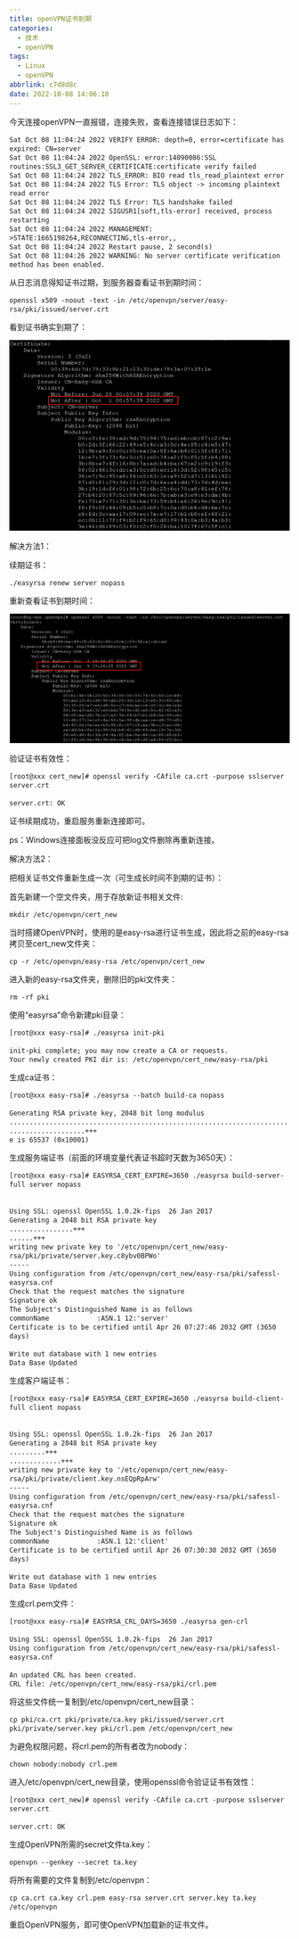 ```yaml
---
title: openVPN证书到期
categories:
  - 技术
  - openVPN
tags:
  - Linux
  - openVPN
abbrlink: c7d8d8c
date: 2022-10-08 14:06:10
---
```


今天连接openVPN一直报错，连接失败，查看连接错误日志如下：

<!--more-->

```
Sat Oct 08 11:04:24 2022 VERIFY ERROR: depth=0, error=certificate has expired: CN=server
Sat Oct 08 11:04:24 2022 OpenSSL: error:14090086:SSL routines:SSL3_GET_SERVER_CERTIFICATE:certificate verify failed
Sat Oct 08 11:04:24 2022 TLS_ERROR: BIO read tls_read_plaintext error
Sat Oct 08 11:04:24 2022 TLS Error: TLS object -> incoming plaintext read error
Sat Oct 08 11:04:24 2022 TLS Error: TLS handshake failed
Sat Oct 08 11:04:24 2022 SIGUSR1[soft,tls-error] received, process restarting
Sat Oct 08 11:04:24 2022 MANAGEMENT: >STATE:1665198264,RECONNECTING,tls-error,,
Sat Oct 08 11:04:24 2022 Restart pause, 2 second(s)
Sat Oct 08 11:04:26 2022 WARNING: No server certificate verification method has been enabled.
```

从日志消息得知证书过期，到服务器查看证书到期时间：

```
openssl x509 -noout -text -in /etc/openvpn/server/easy-rsa/pki/issued/server.crt
```

看到证书确实到期了：

![image-20221008141004749](openVPN证书到期/image-20221008141004749.png)

解决方法1：

续期证书：

```
./easyrsa renew server nopass
```

重新查看证书到期时间：

![image-20221008141046278](openVPN证书到期/image-20221008141046278.png)

验证证书有效性：

```
[root@xxx cert_new]# openssl verify -CAfile ca.crt -purpose sslserver server.crt
 
server.crt: OK
```

证书续期成功，重启服务重新连接即可。

ps：Windows连接面板没反应可把log文件删除再重新连接。



解决方法2：

把相关证书文件重新生成一次（可生成长时间不到期的证书）：

首先新建一个空文件夹，用于存放新证书相关文件:

```
mkdir /etc/openvpn/cert_new
```

当时搭建OpenVPN时，使用的是easy-rsa进行证书生成，因此将之前的easy-rsa拷贝至cert_new文件夹：

```
cp -r /etc/openvpn/easy-rsa /etc/openvpn/cert_new
```

进入新的easy-rsa文件夹，删除旧的pki文件夹：

```
rm -rf pki
```

使用“easyrsa”命令新建pki目录：

```
[root@xxx easy-rsa]# ./easyrsa init-pki
 
init-pki complete; you may now create a CA or requests.
Your newly created PKI dir is: /etc/openvpn/cert_new/easy-rsa/pki
```

生成ca证书：

```
[root@xxx easy-rsa]# ./easyrsa --batch build-ca nopass
 
Generating RSA private key, 2048 bit long modulus
...............................................................................................................+++
...................+++
e is 65537 (0x10001)
```

生成服务端证书（前面的环境变量代表证书超时天数为3650天）：

```
[root@xxx easy-rsa]# EASYRSA_CERT_EXPIRE=3650 ./easyrsa build-server-full server nopass
 
 
Using SSL: openssl OpenSSL 1.0.2k-fips  26 Jan 2017
Generating a 2048 bit RSA private key
................+++
......+++
writing new private key to '/etc/openvpn/cert_new/easy-rsa/pki/private/server.key.c8ybv0BPWo'
-----
Using configuration from /etc/openvpn/cert_new/easy-rsa/pki/safessl-easyrsa.cnf
Check that the request matches the signature
Signature ok
The Subject's Distinguished Name is as follows
commonName            :ASN.1 12:'server'
Certificate is to be certified until Apr 26 07:27:46 2032 GMT (3650 days)
 
Write out database with 1 new entries
Data Base Updated
```

生成客户端证书：

```
[root@xxx easy-rsa]# EASYRSA_CERT_EXPIRE=3650 ./easyrsa build-client-full client nopass
 
 
Using SSL: openssl OpenSSL 1.0.2k-fips  26 Jan 2017
Generating a 2048 bit RSA private key
.........+++
.............+++
writing new private key to '/etc/openvpn/cert_new/easy-rsa/pki/private/client.key.nsEQpRpArw'
-----
Using configuration from /etc/openvpn/cert_new/easy-rsa/pki/safessl-easyrsa.cnf
Check that the request matches the signature
Signature ok
The Subject's Distinguished Name is as follows
commonName            :ASN.1 12:'client'
Certificate is to be certified until Apr 26 07:30:30 2032 GMT (3650 days)
 
Write out database with 1 new entries
Data Base Updated
```

生成crl.pem文件：

```
[root@xxx easy-rsa]# EASYRSA_CRL_DAYS=3650 ./easyrsa gen-crl
 
Using SSL: openssl OpenSSL 1.0.2k-fips  26 Jan 2017
Using configuration from /etc/openvpn/cert_new/easy-rsa/pki/safessl-easyrsa.cnf
 
An updated CRL has been created.
CRL file: /etc/openvpn/cert_new/easy-rsa/pki/crl.pem
```

将这些文件统一复制到/etc/openvpn/cert_new目录：

```
cp pki/ca.crt pki/private/ca.key pki/issued/server.crt pki/private/server.key pki/crl.pem /etc/openvpn/cert_new
```

为避免权限问题，将crl.pem的所有者改为nobody：

```
chown nobody:nobody crl.pem
```

进入/etc/openvpn/cert_new目录，使用openssl命令验证证书有效性：

```
[root@xxx cert_new]# openssl verify -CAfile ca.crt -purpose sslserver server.crt
 
server.crt: OK
```

生成OpenVPN所需的secret文件ta.key：

```
openvpn --genkey --secret ta.key
```

将所有需要的文件复制到/etc/openvpn：

```
cp ca.crt ca.key crl.pem easy-rsa server.crt server.key ta.key /etc/openvpn
```

重启OpenVPN服务，即可使OpenVPN加载新的证书文件。
